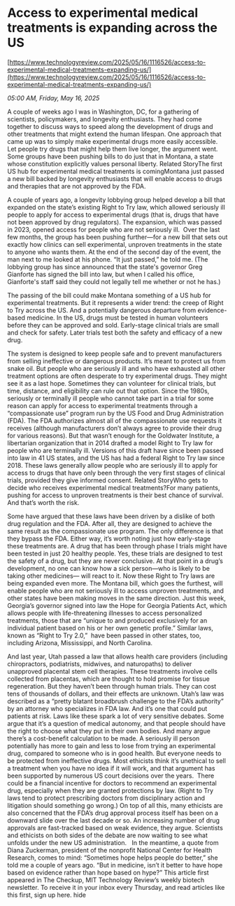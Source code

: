 # Access to experimental medical treatments is expanding across the US

[https://www.technologyreview.com/2025/05/16/1116526/access-to-experimental-medical-treatments-expanding-us/](https://www.technologyreview.com/2025/05/16/1116526/access-to-experimental-medical-treatments-expanding-us/)

*05:00 AM, Friday, May 16, 2025*

A couple of weeks ago I was in Washington, DC, for a gathering of scientists, policymakers, and longevity enthusiasts. They had come together to discuss ways to speed along the development of drugs and other treatments that might extend the human lifespan. One approach that came up was to simply make experimental drugs more easily accessible. Let people try drugs that might help them live longer, the argument went. Some groups have been pushing bills to do just that in Montana, a state whose constitution explicitly values personal liberty. Related StoryThe first US hub for experimental medical treatments is comingMontana just passed a new bill backed by longevity enthusiasts that will enable access to drugs and therapies that are not approved by the FDA.

A couple of years ago, a longevity lobbying group helped develop a bill that expanded on the state’s existing Right to Try law, which allowed seriously ill people to apply for access to experimental drugs (that is, drugs that have not been approved by drug regulators). The expansion, which was passed in 2023, opened access for people who are not seriously ill.  Over the last few months, the group has been pushing further—for a new bill that sets out exactly how clinics can sell experimental, unproven treatments in the state to anyone who wants them. At the end of the second day of the event, the man next to me looked at his phone. “It just passed,” he told me. (The lobbying group has since announced that the state's governor Greg Gianforte has signed the bill into law, but when I called his office, Gianforte's staff said they could not legally tell me whether or not he has.)

The passing of the bill could make Montana something of a US hub for experimental treatments. But it represents a wider trend: the creep of Right to Try across the US. And a potentially dangerous departure from evidence-based medicine. In the US, drugs must be tested in human volunteers before they can be approved and sold. Early-stage clinical trials are small and check for safety. Later trials test both the safety and efficacy of a new drug.

The system is designed to keep people safe and to prevent manufacturers from selling ineffective or dangerous products. It’s meant to protect us from snake oil. But people who are seriously ill and who have exhausted all other treatment options are often desperate to try experimental drugs. They might see it as a last hope. Sometimes they can volunteer for clinical trials, but time, distance, and eligibility can rule out that option. Since the 1980s, seriously or terminally ill people who cannot take part in a trial for some reason can apply for access to experimental treatments through a “compassionate use” program run by the US Food and Drug Administration (FDA). The FDA authorizes almost all of the compassionate use requests it receives (although manufacturers don’t always agree to provide their drug for various reasons). But that wasn’t enough for the Goldwater Institute, a libertarian organization that in 2014 drafted a model Right to Try law for people who are terminally ill. Versions of this draft have since been passed into law in 41 US states, and the US has had a federal Right to Try law since 2018. These laws generally allow people who are seriously ill to apply for access to drugs that have only been through the very first stages of clinical trials, provided they give informed consent. Related StoryWho gets to decide who receives experimental medical treatments?For many patients, pushing for access to unproven treatments is their best chance of survival. And that’s worth the risk.

Some have argued that these laws have been driven by a dislike of both drug regulation and the FDA. After all, they are designed to achieve the same result as the compassionate use program. The only difference is that they bypass the FDA. Either way, it’s worth noting just how early-stage these treatments are. A drug that has been through phase I trials might have been tested in just 20 healthy people. Yes, these trials are designed to test the safety of a drug, but they are never conclusive. At that point in a drug’s development, no one can know how a sick person—who is likely to be taking other medicines— will react to it. Now these Right to Try laws are being expanded even more. The Montana bill, which goes the furthest, will enable people who are not seriously ill to access unproven treatments, and other states have been making moves in the same direction. Just this week, Georgia’s governor signed into law the Hope for Georgia Patients Act, which allows people with life-threatening illnesses to access personalized treatments, those that are “unique to and produced exclusively for an individual patient based on his or her own genetic profile.” Similar laws, known as “Right to Try 2.0,”  have been passed in other states, too, including Arizona, Mississippi, and North Carolina.

And last year, Utah passed a law that allows health care providers (including chiropractors, podiatrists, midwives, and naturopaths) to deliver unapproved placental stem cell therapies. These treatments involve cells collected from placentas, which are thought to hold promise for tissue regeneration. But they haven’t been through human trials. They can cost tens of thousands of dollars, and their effects are unknown. Utah’s law was described as a “pretty blatant broadbrush challenge to the FDA’s authority” by an attorney who specializes in FDA law. And it’s one that could put patients at risk. Laws like these spark a lot of very sensitive debates. Some argue that it’s a question of medical autonomy, and that people should have the right to choose what they put in their own bodies. And many argue there’s a cost-benefit calculation to be made. A seriously ill person potentially has more to gain and less to lose from trying an experimental drug, compared to someone who is in good health. But everyone needs to be protected from ineffective drugs. Most ethicists think it’s unethical to sell a treatment when you have no idea if it will work, and that argument has been supported by numerous US court decisions over the years.  There could be a financial incentive for doctors to recommend an experimental drug, especially when they are granted protections by law. (Right to Try laws tend to protect prescribing doctors from disciplinary action and litigation should something go wrong.) On top of all this, many ethicists are also concerned that the FDA’s drug approval process itself has been on a downward slide over the last decade or so. An increasing number of drug approvals are fast-tracked based on weak evidence, they argue. Scientists and ethicists on both sides of the debate are now waiting to see what unfolds under the new US administration.   In the meantime, a quote from Diana Zuckerman, president of the nonprofit National Center for Health Research, comes to mind: “Sometimes hope helps people do better,” she told me a couple of years ago. “But in medicine, isn’t it better to have hope based on evidence rather than hope based on hype?” This article first appeared in The Checkup, MIT Technology Review’s weekly biotech newsletter. To receive it in your inbox every Thursday, and read articles like this first, sign up here. hide

